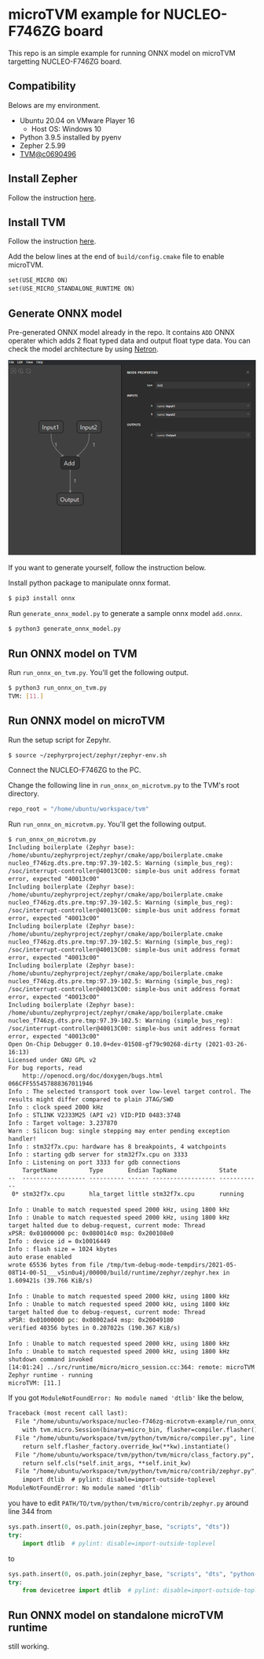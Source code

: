 # microTVM example for NUCLEO-F746ZG board

This repo is an simple example for running ONNX model on microTVM targetting NUCLEO-F746ZG board.

## Compatibility

Belows are my environment.

- Ubuntu 20.04 on VMware Player 16
  - Host OS: Windows 10
- Python 3.9.5 installed by pyenv
- Zepher 2.5.99
- [TVM@c0690496](https://github.com/apache/tvm/tree/c0690496afeab214f46d7b6763a804cf0bf1964e)

## Install Zepher

Follow the instruction [here](https://docs.zephyrproject.org/latest/getting_started/index.html).

## Install TVM

Follow the instruction [here](https://tvm.apache.org/docs/install/from_source.html).

Add the below lines at the end of `build/config.cmake` file to enable microTVM.

```txt
set(USE_MICRO ON)
set(USE_MICRO_STANDALONE_RUNTIME ON)
```

## Generate ONNX model

Pre-generated ONNX model already in the repo.
It contains `ADD` ONNX operater which adds 2 float typed data and output float type data.
You can check the model architecture by using [Netron](https://github.com/lutzroeder/netron).

![](docs/netron-add-onnx.png)

If you want to generate yourself, follow the instruction below.

Install python package to manipulate onnx format.

```bash
$ pip3 install onnx
```

Run `generate_onnx_model.py` to generate a sample onnx model `add.onnx`.

```bash
$ python3 generate_onnx_model.py
```

## Run ONNX model on TVM

Run `run_onnx_on_tvm.py`.
You'll get the following output.

```bash
$ python3 run_onnx_on_tvm.py
TVM: [11.]
```

## Run ONNX model on microTVM

Run the setup script for Zepyhr.

```bash
$ source ~/zephyrproject/zephyr/zephyr-env.sh
```

Connect the NUCLEO-F746ZG to the PC.

Change the following line in `run_onnx_on_microtvm.py` to the TVM's root directory.

```python
repo_root = "/home/ubuntu/workspace/tvm"
```

Run `run_onnx_on_microtvm.py`.
You'll get the following output.

```
$ run_onnx_on_microtvm.py
Including boilerplate (Zephyr base): /home/ubuntu/zephyrproject/zephyr/cmake/app/boilerplate.cmake
nucleo_f746zg.dts.pre.tmp:97.39-102.5: Warning (simple_bus_reg): /soc/interrupt-controller@40013C00: simple-bus unit address format error, expected "40013c00"
Including boilerplate (Zephyr base): /home/ubuntu/zephyrproject/zephyr/cmake/app/boilerplate.cmake
nucleo_f746zg.dts.pre.tmp:97.39-102.5: Warning (simple_bus_reg): /soc/interrupt-controller@40013C00: simple-bus unit address format error, expected "40013c00"
Including boilerplate (Zephyr base): /home/ubuntu/zephyrproject/zephyr/cmake/app/boilerplate.cmake
nucleo_f746zg.dts.pre.tmp:97.39-102.5: Warning (simple_bus_reg): /soc/interrupt-controller@40013C00: simple-bus unit address format error, expected "40013c00"
Including boilerplate (Zephyr base): /home/ubuntu/zephyrproject/zephyr/cmake/app/boilerplate.cmake
nucleo_f746zg.dts.pre.tmp:97.39-102.5: Warning (simple_bus_reg): /soc/interrupt-controller@40013C00: simple-bus unit address format error, expected "40013c00"
Including boilerplate (Zephyr base): /home/ubuntu/zephyrproject/zephyr/cmake/app/boilerplate.cmake
nucleo_f746zg.dts.pre.tmp:97.39-102.5: Warning (simple_bus_reg): /soc/interrupt-controller@40013C00: simple-bus unit address format error, expected "40013c00"
Open On-Chip Debugger 0.10.0+dev-01508-gf79c90268-dirty (2021-03-26-16:13)
Licensed under GNU GPL v2
For bug reports, read
	http://openocd.org/doc/doxygen/bugs.html
066CFF555457888367011946
Info : The selected transport took over low-level target control. The results might differ compared to plain JTAG/SWD
Info : clock speed 2000 kHz
Info : STLINK V2J33M25 (API v2) VID:PID 0483:374B
Info : Target voltage: 3.237870
Warn : Silicon bug: single stepping may enter pending exception handler!
Info : stm32f7x.cpu: hardware has 8 breakpoints, 4 watchpoints
Info : starting gdb server for stm32f7x.cpu on 3333
Info : Listening on port 3333 for gdb connections
    TargetName         Type       Endian TapName            State
--  ------------------ ---------- ------ ------------------ ------------
 0* stm32f7x.cpu       hla_target little stm32f7x.cpu       running

Info : Unable to match requested speed 2000 kHz, using 1800 kHz
Info : Unable to match requested speed 2000 kHz, using 1800 kHz
target halted due to debug-request, current mode: Thread
xPSR: 0x01000000 pc: 0x080014c0 msp: 0x200108e0
Info : device id = 0x10016449
Info : flash size = 1024 kbytes
auto erase enabled
wrote 65536 bytes from file /tmp/tvm-debug-mode-tempdirs/2021-05-08T14-00-51___v5in0u4j/00000/build/runtime/zephyr/zephyr.hex in 1.609421s (39.766 KiB/s)

Info : Unable to match requested speed 2000 kHz, using 1800 kHz
Info : Unable to match requested speed 2000 kHz, using 1800 kHz
target halted due to debug-request, current mode: Thread
xPSR: 0x01000000 pc: 0x08002ad4 msp: 0x20049180
verified 40356 bytes in 0.207022s (190.367 KiB/s)

Info : Unable to match requested speed 2000 kHz, using 1800 kHz
Info : Unable to match requested speed 2000 kHz, using 1800 kHz
shutdown command invoked
[14:01:24] ../src/runtime/micro/micro_session.cc:364: remote: microTVM Zephyr runtime - running
microTVM: [11.]
```

If you got `ModuleNotFoundError: No module named 'dtlib'` like the below,

```txt
Traceback (most recent call last):
  File "/home/ubuntu/workspace/nucleo-f746zg-microtvm-example/run_onnx_on_microtvm.py", line 39, in <module>
    with tvm.micro.Session(binary=micro_bin, flasher=compiler.flasher()) as sess:
  File "/home/ubuntu/workspace/tvm/python/tvm/micro/compiler.py", line 218, in flasher
    return self.flasher_factory.override_kw(**kw).instantiate()
  File "/home/ubuntu/workspace/tvm/python/tvm/micro/class_factory.py", line 58, in instantiate
    return self.cls(*self.init_args, **self.init_kw)
  File "/home/ubuntu/workspace/tvm/python/tvm/micro/contrib/zephyr.py", line 346, in __init__
    import dtlib  # pylint: disable=import-outside-toplevel
ModuleNotFoundError: No module named 'dtlib'
```

you have to edit `PATH/TO/tvm/python/tvm/micro/contrib/zephyr.py` around line 344 from

```python
sys.path.insert(0, os.path.join(zephyr_base, "scripts", "dts"))
try:
    import dtlib  # pylint: disable=import-outside-toplevel
```

to

```python
sys.path.insert(0, os.path.join(zephyr_base, "scripts", "dts", "python-devicetree", "src"))
try:
    from devicetree import dtlib  # pylint: disable=import-outside-toplevel
```

## Run ONNX model on standalone microTVM runtime

still working.

